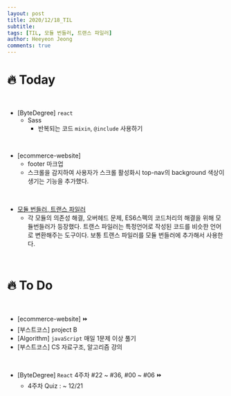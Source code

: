```yaml
---
layout: post
title: 2020/12/18_TIL
subtitle:
tags: [TIL, 모듈 번들러, 트랜스 파일러]
author: Heeyeon Jeong
comments: true
---
```


# 🔥 Today

<br>

- [ByteDegree] `react`
  - Sass
    - 반복되는 코드 `mixin`, `@include` 사용하기

<br>

- [ecommerce-website]
  - footer 마크업
  - 스크롤을 감지하여 사용자가 스크롤 활성화시 top-nav의 background 색상이 생기는 기능을 추가했다.

<br>

- [모듈 번들러, 트랜스 파일러](https://heeyeonjeong.tistory.com/70)
  - 각 모듈의 의존성 해결, 오버헤드 문제, ES6스펙의 코드처리의 해결을 위해 모듈번들러가 등장했다. 트랜스 파일러는 특정언어로 작성된 코드를 비슷한 언어로 변환해주는 도구이다. 보통 트랜스 파일러를 모듈 번들러에 추가해서 사용한다.

<br>

# 🔥 To Do

<br>

- [ecommerce-website] ⏩
- [부스트코스] project B
- [Algorithm] `javaScript` 매일 1문제 이상 풀기
- [부스트코스] CS 자료구조, 알고리즘 강의

<br>

- [ByteDegree] `React` 4주차 #22 ~ #36, #00 ~ #06 ⏩
  - 4주차 Quiz : ~ 12/21
